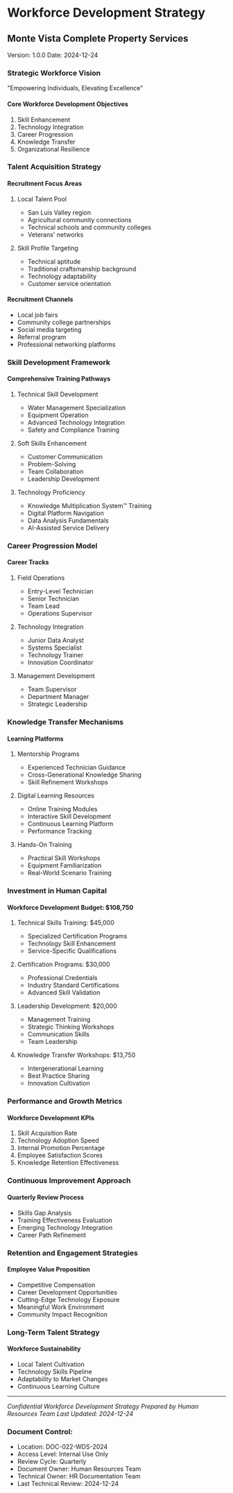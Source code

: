 # Workforce Development Strategy
## Monte Vista Complete Property Services
Version: 1.0.0
Date: 2024-12-24

### Strategic Workforce Vision
"Empowering Individuals, Elevating Excellence"

#### Core Workforce Development Objectives
1. Skill Enhancement
2. Technology Integration
3. Career Progression
4. Knowledge Transfer
5. Organizational Resilience

### Talent Acquisition Strategy

#### Recruitment Focus Areas
1. Local Talent Pool
   - San Luis Valley region
   - Agricultural community connections
   - Technical schools and community colleges
   - Veterans' networks

2. Skill Profile Targeting
   - Technical aptitude
   - Traditional craftsmanship background
   - Technology adaptability
   - Customer service orientation

#### Recruitment Channels
- Local job fairs
- Community college partnerships
- Social media targeting
- Referral program
- Professional networking platforms

### Skill Development Framework

#### Comprehensive Training Pathways
1. Technical Skill Development
   - Water Management Specialization
   - Equipment Operation
   - Advanced Technology Integration
   - Safety and Compliance Training

2. Soft Skills Enhancement
   - Customer Communication
   - Problem-Solving
   - Team Collaboration
   - Leadership Development

3. Technology Proficiency
   - Knowledge Multiplication System™ Training
   - Digital Platform Navigation
   - Data Analysis Fundamentals
   - AI-Assisted Service Delivery

### Career Progression Model

#### Career Tracks
1. Field Operations
   - Entry-Level Technician
   - Senior Technician
   - Team Lead
   - Operations Supervisor

2. Technology Integration
   - Junior Data Analyst
   - Systems Specialist
   - Technology Trainer
   - Innovation Coordinator

3. Management Development
   - Team Supervisor
   - Department Manager
   - Strategic Leadership

### Knowledge Transfer Mechanisms

#### Learning Platforms
1. Mentorship Programs
   - Experienced Technician Guidance
   - Cross-Generational Knowledge Sharing
   - Skill Refinement Workshops

2. Digital Learning Resources
   - Online Training Modules
   - Interactive Skill Development
   - Continuous Learning Platform
   - Performance Tracking

3. Hands-On Training
   - Practical Skill Workshops
   - Equipment Familiarization
   - Real-World Scenario Training

### Investment in Human Capital

#### Workforce Development Budget: $108,750
1. Technical Skills Training: $45,000
   - Specialized Certification Programs
   - Technology Skill Enhancement
   - Service-Specific Qualifications

2. Certification Programs: $30,000
   - Professional Credentials
   - Industry Standard Certifications
   - Advanced Skill Validation

3. Leadership Development: $20,000
   - Management Training
   - Strategic Thinking Workshops
   - Communication Skills
   - Team Leadership

4. Knowledge Transfer Workshops: $13,750
   - Intergenerational Learning
   - Best Practice Sharing
   - Innovation Cultivation

### Performance and Growth Metrics

#### Workforce Development KPIs
1. Skill Acquisition Rate
2. Technology Adoption Speed
3. Internal Promotion Percentage
4. Employee Satisfaction Scores
5. Knowledge Retention Effectiveness

### Continuous Improvement Approach

#### Quarterly Review Process
- Skills Gap Analysis
- Training Effectiveness Evaluation
- Emerging Technology Integration
- Career Path Refinement

### Retention and Engagement Strategies

#### Employee Value Proposition
- Competitive Compensation
- Career Development Opportunities
- Cutting-Edge Technology Exposure
- Meaningful Work Environment
- Community Impact Recognition

### Long-Term Talent Strategy

#### Workforce Sustainability
- Local Talent Cultivation
- Technology Skills Pipeline
- Adaptability to Market Changes
- Continuous Learning Culture

---

*Confidential Workforce Development Strategy*
*Prepared by Human Resources Team*
*Last Updated: 2024-12-24*

### Document Control:
- Location: DOC-022-WDS-2024
- Access Level: Internal Use Only
- Review Cycle: Quarterly
- Document Owner: Human Resources Team
- Technical Owner: HR Documentation Team
- Last Technical Review: 2024-12-24
